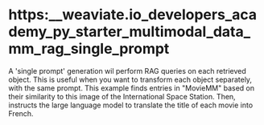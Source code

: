 # https:\_\_weaviate.io_developers_academy_py_starter_multimodal_data_mm_rag_single_prompt

A 'single prompt' generation wil perform RAG queries on each retrieved object. This is useful when you want to transform each object separately, with the same prompt. This example finds entries in "MovieMM" based on their similarity to this image of the International Space Station. Then, instructs the large language model to translate the title of each movie into French.
